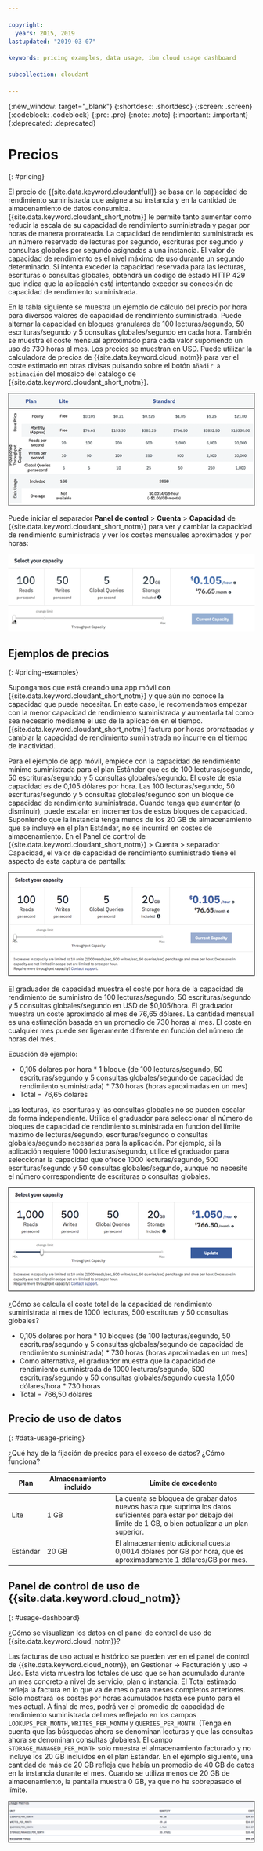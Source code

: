 ```yaml
---

copyright:
  years: 2015, 2019
lastupdated: "2019-03-07"

keywords: pricing examples, data usage, ibm cloud usage dashboard

subcollection: cloudant

---
```


{:new_window: target="_blank"}
{:shortdesc: .shortdesc}
{:screen: .screen}
{:codeblock: .codeblock}
{:pre: .pre}
{:note: .note}
{:important: .important}
{:deprecated: .deprecated}

<!-- Acrolinx: 2019-01-11 -->

# Precios
{: #pricing}

El precio de {{site.data.keyword.cloudantfull}} se basa en la capacidad de rendimiento suministrada que asigne a su instancia y en la cantidad de almacenamiento de datos consumida. {{site.data.keyword.cloudant_short_notm}} le permite tanto aumentar como reducir la escala de su capacidad de rendimiento suministrada y pagar por horas de manera prorrateada. La capacidad de rendimiento suministrada es un número reservado de lecturas por segundo, escrituras por segundo y consultas globales por segundo asignadas a una instancia. El valor de capacidad de rendimiento es el nivel máximo de uso durante un segundo determinado. Si intenta
exceder la capacidad reservada para las lecturas, escrituras o consultas globales, obtendrá un código de estado HTTP 429 que indica que la
aplicación está intentando exceder su concesión de capacidad de rendimiento suministrada.

En la tabla siguiente se muestra un ejemplo de cálculo del precio por hora para diversos valores de capacidad de rendimiento suministrada. Puede alternar la capacidad en bloques granulares de 100 lecturas/segundo, 50 escrituras/segundo y 5 consultas globales/segundo en cada hora. También se muestra el coste mensual aproximado para cada valor suponiendo un uso de 730 horas al mes. Los precios se muestran en USD. Puede utilizar la calculadora de precios de {{site.data.keyword.cloud_notm}} para ver el coste estimado en otras divisas pulsando sobre el botón
`Añadir a estimación` del mosaico del catálogo de {{site.data.keyword.cloudant_short_notm}}.

![Hoja de cálculo de precios](../images/pricing_spreadsheet.png)

Puede iniciar el separador **Panel de control** > **Cuenta** > **Capacidad** de {{site.data.keyword.cloudant_short_notm}} para ver y cambiar la capacidad de rendimiento suministrada y ver los costes mensuales aproximados y por horas: 

![graduador](../images/migrate2.gif)

## Ejemplos de precios 
{: #pricing-examples}

Supongamos que está creando una app móvil con {{site.data.keyword.cloudant_short_notm}} y que aún no conoce la capacidad que puede necesitar. En este caso, le recomendamos empezar con la menor capacidad de rendimiento suministrada
y aumentarla tal como sea necesario mediante el uso de la aplicación en el tiempo. {{site.data.keyword.cloudant_short_notm}} factura por horas prorrateadas y cambiar la capacidad de rendimiento suministrada no incurre en el tiempo de inactividad. 

Para el ejemplo de app móvil, empiece con la capacidad de rendimiento mínimo suministrada para el plan Estándar que es de 100 lecturas/segundo, 50 escrituras/segundo y 5 consultas globales/segundo. El coste de esta capacidad es de 0,105 dólares por hora. Las 100 lecturas/segundo,
50 escrituras/segundo y 5 consultas globales/segundo son un bloque de capacidad de rendimiento suministrada. Cuando tenga que aumentar (o disminuir), puede
escalar en incrementos de estos bloques de capacidad. Suponiendo que la instancia tenga menos de
los 20 GB de almacenamiento que se incluye en el plan Estándar, no se incurrirá en costes de almacenamiento. En el
Panel de control de {{site.data.keyword.cloudant_short_notm}} > Cuenta > separador Capacidad, el
valor de capacidad de rendimiento suministrado tiene el aspecto de esta captura de pantalla:

![Separador Capacidad del panel de control de {{site.data.keyword.cloudant_short_notm}}](../images/cloudant-dashboard.png)

El graduador de capacidad muestra el coste por hora de la capacidad de rendimiento de suministro de 100 lecturas/segundo, 50 escrituras/segundo y 5 consultas globales/segundo en USD de $0,105/hora. El graduador muestra un coste aproximado al mes de 76,65 dólares. La cantidad mensual es una estimación basada en un promedio de 730 horas al mes. El coste en cualquier mes puede ser ligeramente diferente en función del número de horas del mes.

Ecuación de ejemplo: 

- 0,105 dólares por hora * 1 bloque (de 100 lecturas/segundo, 50 escrituras/segundo y 5 consultas globales/segundo de capacidad de rendimiento suministrada) * 730 horas (horas aproximadas en un mes)
- Total = 76,65 dólares


Las lecturas, las escrituras y las consultas globales no se pueden escalar de forma independiente. Utilice el graduador para seleccionar el número de bloques de capacidad de rendimiento suministrada en función del límite máximo de lecturas/segundo, escrituras/segundo o consultas globales/segundo necesarias para la aplicación. Por ejemplo, si la aplicación requiere 1000 lecturas/segundo, utilice el graduador para seleccionar la capacidad que ofrece 1000 lecturas/segundo, 500 escrituras/segundo y 50 consultas globales/segundo, aunque no necesite el número correspondiente de escrituras o consultas globales.

![Separador Capacidad de panel de control de {{site.data.keyword.cloudant_short_notm}} con más capacidad seleccionada](../images/cloudant-gran-tuning.png)

¿Cómo se calcula el coste total de la capacidad de rendimiento suministrada al mes de 1000 lecturas, 500 escrituras y 50 consultas globales? 

- 0,105 dólares por hora * 10 bloques (de 100 lecturas/segundo, 50 escrituras/segundo y 5 consultas globales/segundo de capacidad de rendimiento suministrada) * 730 horas (horas aproximadas en un mes)
- Como alternativa, el graduador muestra que la capacidad de rendimiento suministrada de 1000 lecturas/segundo, 500 escrituras/segundo y 50 consultas globales/segundo cuesta 1,050 dólares/hora * 730 horas
- Total = 766,50 dólares

## Precio de uso de datos
{: #data-usage-pricing}

¿Qué hay de la fijación de precios para el exceso de datos? ¿Cómo funciona?

Plan | Almacenamiento incluido | Límite de excedente
-----|------------------|--------------
Lite | 1 GB |  La cuenta se bloquea de grabar datos nuevos hasta que suprima los datos suficientes para estar por debajo del límite de 1 GB, o bien actualizar a un plan superior.
Estándar | 20 GB | El almacenamiento adicional cuesta 0,0014 dólares por GB por hora, que es aproximadamente 1 dólares/GB por mes.

## Panel de control de uso de {{site.data.keyword.cloud_notm}} 
{: #usage-dashboard}

¿Cómo se visualizan los datos en el panel de control de uso de {{site.data.keyword.cloud_notm}}?

Las facturas de uso actual e histórico se pueden ver en el panel de control de
{{site.data.keyword.cloud_notm}}, en Gestionar -> Facturación y uso -> Uso. Esta vista muestra los totales de uso que se han acumulado durante un mes concreto a nivel de servicio, plan o instancia.  El Total estimado refleja la factura en lo que va de mes o para meses completos anteriores. Solo mostrará los costes por horas acumulados hasta ese punto para el mes actual. A final de mes, podrá ver el promedio de capacidad de rendimiento suministrada del mes reflejado en los campos `LOOKUPS_PER_MONTH`, `WRITES_PER_MONTH` y `QUERIES_PER_MONTH`. (Tenga en cuenta que las búsquedas ahora se denominan lecturas y que las consultas ahora se denominan consultas globales). El campo `STORAGE_MANAGED_PER_MONTH` solo muestra el almacenamiento facturado y no incluye los 20 GB incluidos en el plan Estándar. En el ejemplo siguiente, una cantidad de más de 20 GB refleja que había un promedio de 40 GB de datos en la instancia durante el mes. Cuando se utiliza menos de 20 GB de almacenamiento, la pantalla muestra 0 GB, ya que no ha sobrepasado el límite.   

![Vista de métricas de uso del Panel de control de {{site.data.keyword.cloudant_short_notm}} con ALMACENAMIENTO GESTIONADO POR MES superior](../images/usage-dashboard1.png)


